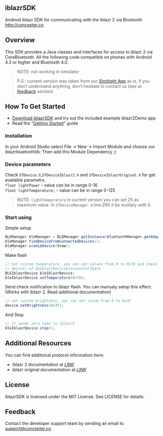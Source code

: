 ## iblazrSDK
Android iblazr SDK for communicating with the iblazr 2 via Bluetooth http://concepter.co
## Overview
This SDK provides a Java classes and interfaces for access to iblazr 2 via CoreBluetooth. All the following code compatible on phones with Android 4.3 or higher and Bluetooth 4.0.

> NOTE: not working in simulator

> P.S.: current version was taken from our [Shotlight App](https://play.google.com/store/apps/details?id=com.concepterllc.shotlight&hl=ru) as is, if you don’t understand anything, don’t hesitate to contact us (see at [feedback](#feedback) section)

## How To Get Started
* [Download iblazrSDK](https://github.com/ConcepterDev/iblazr-sdk-android/archive/master.zip) and try out the included  example iblazr2Demo app
* Read the "[Getting Started](#installation)" guide

### Installation
In your Android Studio select File -> New -> Import Module and choose our iblazrbluetoothlib. Then add this Module Dependency ;)<br>

### Device parameters
Check `STDevice.h`,`STDeviceIblazr2.h` and `STDeviceIblazrOriginal.h` for get available parametrs.<br>
`float lightPower` - value can be in range 0-16<br>
`float lightTemperature;` - value can be in range 0-125<br>
> NOTE:  `lightTemperature` in current version you can set 25 as maximum value. In `STDeviceManager.m` line:290 it be multiply with 5.


### Start using
Simple setup
```java
BLEManager bleManager = BLEManager.getInstance(bluetoothManager.getAdapter(), this, new OnIblazrDeviceDiscoverCallback());
bleManager.findDeviceFromConnectedDevices();
bleManager.scanLeDevice(true);
```

Make flash
```java
// Set custom temperature, you can set values from 0 to 0x7D and check it. You can take BLEIblazrDevice in onDeviceDiscovered(final BLEIblazrDevice 
// device) of OnIblazrDeviceDiscoverCallback
BLEIblazrDevice bleIblazrDevice;
bleIblazrDevice.setTemperature(0x7D);
```

Send check notification to iblazr flash. You can manualy setup this effect. (Works with iblazr 2. Read additional documentation)
```java
// set custom brightness, you can set value from 0 to 0x3F
device.setBrightness(0x3F);
```

And Stop
```java
// It sends zero time to iblazr2
bleIblazrDevice.stop();
```

## Additional Resources
You can find additional protocol information here:
* iblazr 2 documentation at [*LINK*](https://github.com/ConcepterDev/iblazr-2-protocol)
* iblazr original documentation at [*LINK*](https://github.com/ConcepterDev/iblazr-original-protocol)

## License
iblazrSDK is licensed under the MIT License. See LICENSE for details.

## Feedback
Contact the developer support team by sending an email to support@concepter.co


